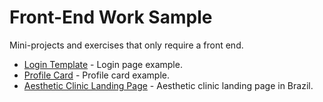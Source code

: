 # Front-End Work Sample

Mini-projects and exercises that only require a front end.

- [Login Template](https://jessicaloreto.github.io/work-sample/login-template) - Login page example.
- [Profile Card](https://jessicaloreto.github.io/work-sample/profile-card) - Profile card example.
- [Aesthetic Clinic Landing Page](https://jessicaloreto.github.io/work-sample/clinica-estetica) - Aesthetic clinic landing page in Brazil.
